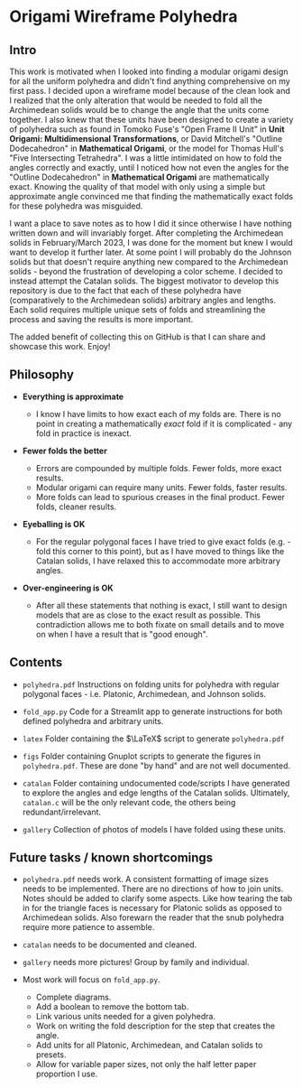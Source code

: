# Origami Wireframe Polyhedra

## Intro

This work is motivated when I looked into finding a modular origami design for all the uniform polyhedra and didn't find anything comprehensive on my first pass.  I decided upon a wireframe model because of the clean look and I realized that the only alteration that would be needed to fold all the Archimedean solids would be to change the angle that the units come together.  I also knew that these units have been designed to create a variety of polyhedra such as found in Tomoko Fuse's "Open Frame II Unit" in **Unit Origami: Multidimensional Transformations**, or David Mitchell's "Outline Dodecahedron" in **Mathematical Origami**, or the model for Thomas Hull's "Five Intersecting Tetrahedra".  I was a little intimidated on how to fold the angles correctly and exactly, until I noticed how not even the angles for the "Outline Dodecahedron" in **Mathematical Origami** are mathematically exact.  Knowing the quality of that model with only using a simple but approximate angle convinced me that finding the mathematically exact folds for these polyhedra was misguided.

I want a place to save notes as to how I did it since otherwise I have nothing written down and will invariably forget.  After completing the Archimedean solids in February/March 2023, I was done for the moment but knew I would want to develop it further later.  At some point I will probably do the Johnson solids but that doesn't require anything new compared to the Archimedean solids - beyond the frustration of developing a color scheme.  I decided to instead attempt the Catalan solids.  The biggest motivator to develop this repository is due to the fact that each of these polyhedra have (comparatively to the Archimedean solids) arbitrary angles and lengths.  Each solid requires multiple unique sets of folds and streamlining the process and saving the results is more important.

The added benefit of collecting this on GitHub is that I can share and showcase this work.  Enjoy!

## Philosophy

- **Everything is approximate**

    - I know I have limits to how exact each of my folds are.  There is no point in creating a mathematically _exact_ fold if it is complicated - any fold in practice is inexact.

- **Fewer folds the better**

    - Errors are compounded by multiple folds.  Fewer folds, more exact results.
    - Modular origami can require many units.  Fewer folds, faster results.
    - More folds can lead to spurious creases in the final product.  Fewer folds, cleaner results.

- **Eyeballing is OK**
    
    - For the regular polygonal faces I have tried to give exact folds (e.g. - fold this corner to this point), but as I have moved to things like the Catalan solids, I have relaxed this to accommodate more arbitrary angles.
    
- **Over-engineering is OK**

    - After all these statements that nothing is exact, I still want to design models that are as close to the exact result as possible.  This contradiction allows me to both fixate on small details and to move on when I have a result that is "good enough".

## Contents

- `polyhedra.pdf` Instructions on folding units for polyhedra with regular polygonal faces - i.e. Platonic, Archimedean, and Johnson solids.

- `fold_app.py` Code for a Streamlit app to generate instructions for both defined polyhedra and arbitrary units.

- `latex` Folder containing the $\LaTeX$ script to generate `polyhedra.pdf`

- `figs` Folder containing Gnuplot scripts to generate the figures in `polyhedra.pdf`.  These are done "by hand" and are not well documented.

- `catalan` Folder containing undocumented code/scripts I have generated to explore the angles and edge lengths of the Catalan solids.  Ultimately, `catalan.c` will be the only relevant code, the others being redundant/irrelevant.

- `gallery` Collection of photos of models I have folded using these units.


## Future tasks / known shortcomings

- `polyhedra.pdf` needs work.  A consistent formatting of image sizes needs to be implemented.  There are no directions of how to join units.  Notes should be added to clarify some aspects.  Like how tearing the tab in for the triangle faces is necessary for Platonic solids as opposed to Archimedean solids.  Also forewarn the reader that the snub polyhedra require more patience to assemble.

- `catalan` needs to be documented and cleaned.

- `gallery` needs more pictures!  Group by family and individual.

- Most work will focus on `fold_app.py`.
    - Complete diagrams.
    - Add a boolean to remove the bottom tab.
    - Link various units needed for a given polyhedra.
    - Work on writing the fold description for the step that creates the angle.
    - Add units for all Platonic, Archimedean, and Catalan solids to presets.
    - Allow for variable paper sizes, not only the half letter paper proportion I use.
